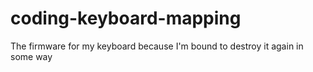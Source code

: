 # coding-keyboard-mapping
The firmware for my keyboard because I'm bound to destroy it again in some way
